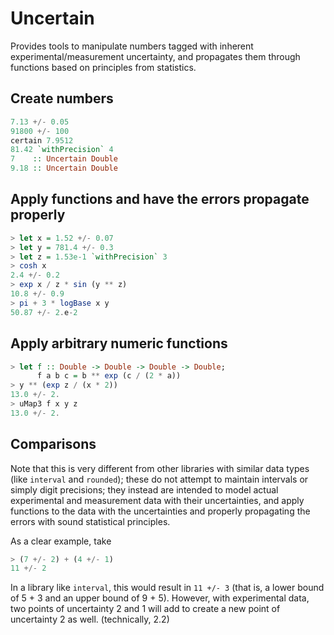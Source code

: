 Uncertain
=========

Provides tools to manipulate numbers tagged with inherent
experimental/measurement uncertainty, and propagates them
through functions based on principles from statistics.

## Create numbers

```haskell
7.13 +/- 0.05
91800 +/- 100
certain 7.9512
81.42 `withPrecision` 4
7    :: Uncertain Double
9.18 :: Uncertain Double
```

## Apply functions and have the errors propagate properly

```haskell
> let x = 1.52 +/- 0.07
> let y = 781.4 +/- 0.3
> let z = 1.53e-1 `withPrecision` 3
> cosh x
2.4 +/- 0.2
> exp x / z * sin (y ** z)
10.8 +/- 0.9
> pi + 3 * logBase x y
50.87 +/- 2.e-2
```

## Apply arbitrary numeric functions

```haskell
> let f :: Double -> Double -> Double -> Double;
      f a b c = b ** exp (c / (2 * a))
> y ** (exp z / (x * 2))
13.0 +/- 2.
> uMap3 f x y z
13.0 +/- 2.
```

## Comparisons

Note that this is very different from other libraries
with similar data types (like `interval` and `rounded`);
these do not attempt to maintain intervals or simply
digit precisions; they instead are intended to model
actual experimental and measurement data with their
uncertainties, and apply functions to the data with the
uncertainties and properly propagating the errors with
sound statistical principles.

As a clear example, take 

```haskell
> (7 +/- 2) + (4 +/- 1)
11 +/- 2
```

In a library like `interval`, this would result in `11
+/- 3` (that is, a lower bound of 5 + 3 and an upper
bound of 9 + 5).  However, with experimental data, two
points of uncertainty 2 and 1 will add to create a new
point of uncertainty 2 as well. (technically, 2.2)

